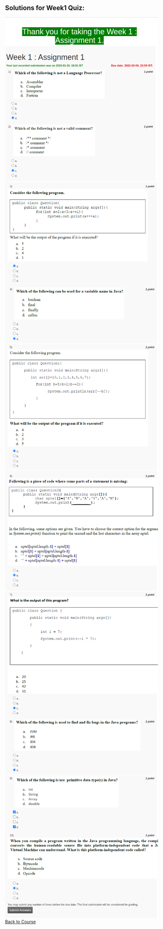 ## Solutions for Week1 Quiz:

![](https://github.com/greyhatguy007/Programming-in-Java-NPTEL/blob/main/Week1-Quiz/Screenshot_1.png) <br/>
![](https://github.com/greyhatguy007/Programming-in-Java-NPTEL/blob/main/Week1-Quiz/Screenshot_2.png) <br/>
![](https://github.com/greyhatguy007/Programming-in-Java-NPTEL/blob/main/Week1-Quiz/Screenshot_3.png) <br/>
![](https://github.com/greyhatguy007/Programming-in-Java-NPTEL/blob/main/Week1-Quiz/Screenshot_4.png) <br/>
![](https://github.com/greyhatguy007/Programming-in-Java-NPTEL/blob/main/Week1-Quiz/Screenshot_5.png) <br/>
![](https://github.com/greyhatguy007/Programming-in-Java-NPTEL/blob/main/Week1-Quiz/Screenshot_6.png) <br/>
[Back to Course](https://github.com/greyhatguy007/Programming-in-Java-NPTEL)
